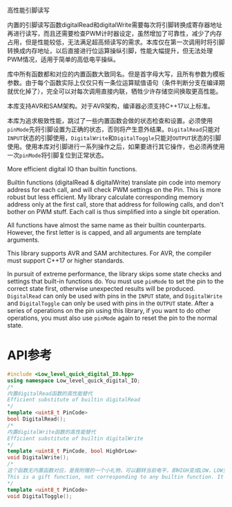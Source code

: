 高性能引脚读写

内置的引脚读写函数digitalRead和digitalWrite需要每次将引脚转换成寄存器地址再进行读写，而且还需要检查PWM计时器设定，虽然增加了可靠性，减少了内存占用，但是性能较低，无法满足超高频读写的需求。本库仅在第一次调用时将引脚转换成内存地址，以后直接进行位运算操纵引脚，性能大幅提升，但无法处理PWM情况，适用于简单的高低电平操纵。

库中所有函数都和对应的内置函数大致同名。但是首字母大写，且所有参数为模板参数。由于每个函数实际上仅仅只有一条位运算赋值语句（条件判断分支在编译期就优化掉了），完全可以对每次调用直接内联，牺牲少许存储空间换取更高性能。

本库支持AVR和SAM架构。对于AVR架构，编译器必须支持C++17以上标准。

本库为追求极致性能，跳过了一些内置函数会做的状态检查和设置。必须使用`pinMode`先将引脚设置为正确的状态，否则将产生意外结果。`DigitalRead`只能对`INPUT`状态的引脚使用，`DigitalWrite`和`DigitalToggle`只能对`OUTPUT`状态的引脚使用。使用本库对引脚进行一系列操作之后，如果要进行其它操作，也必须再使用一次`pinMode`将引脚复位到正常状态。

More efficient digital IO than builtin functions.

Builtin functions (digitalRead & digitalWrite) translate pin code into memory address for each call, and will check PWM settings on the Pin. This is more robust but less efficient. My library calculate corresponding memory address only at the first call, store that address for following calls, and don't bother on PWM stuff. Each call is thus simplified into a single bit operation.

All functions have almost the same name as their builtin counterparts. However, the first letter is is capped, and all arguments are template arguments.

This library supports AVR and SAM architectures. For AVR, the compiler must support C++17 or higher standards.

In pursuit of extreme performance, the library skips some state checks and settings that built-in functions do. You must use `pinMode` to set the pin to the correct state first, otherwise unexpected results will be produced. `DigitalRead` can only be used with pins in the `INPUT` state, and `DigitalWrite` and `DigitalToggle` can only be used with pins in the `OUTPUT` state. After a series of operations on the pin using this library, if you want to do other operations, you must also use `pinMode` again to reset the pin to the normal state.

# API参考
```C++
#include <Low_level_quick_digital_IO.hpp>
using namespace Low_level_quick_digital_IO;
/*
内置digitalRead函数的高性能替代
Efficient substitute of builtin digitalRead
*/
template <uint8_t PinCode>
bool DigitalRead();
/*
内置digitalWrite函数的高性能替代
Efficient substitute of builtin digitalWrite
*/
template <uint8_t PinCode, bool HighOrLow>
void DigitalWrite();
/*
这个函数无内置函数对应，是我附赠的一个小礼物，可以翻转当前电平，即HIGH变成LOW，LOW变成HIGH，而无需额外代码判断当前电平然后写入。
This is a gift function, not corresponding to any builtin function. It toggles the current state, i.e., HIGH to LOW, or LOW to HIGH, without extra code to determine the current state.
*/
template <uint8_t PinCode>
void DigitalToggle();
```
